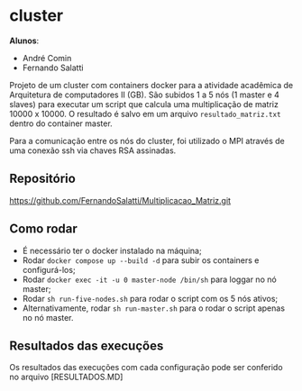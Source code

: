 # cluster

**Alunos**:
- André Comin
- Fernando Salatti


Projeto de um cluster com containers docker para a atividade acadêmica de Arquitetura de computadores II (GB). 
São subidos 1 a 5 nós (1 master e 4 slaves) para executar um script que calcula uma multiplicação de matriz 10000 x 10000. 
O resultado é salvo em um arquivo `resultado_matriz.txt` dentro do container master.

Para a comunicação entre os nós do cluster, foi utilizado o MPI através de uma conexão ssh via chaves RSA assinadas.

## Repositório

https://github.com/FernandoSalatti/Multiplicacao_Matriz.git

## Como rodar
- É necessário ter o docker instalado na máquina;
- Rodar `docker compose up --build -d` para subir os containers e configurá-los;
- Rodar `docker exec -it -u 0 master-node /bin/sh` para loggar no nó master;
- Rodar `sh run-five-nodes.sh` para rodar o script com os 5 nós ativos;
- Alternativamente, rodar `sh run-master.sh` para o rodar o script apenas no nó master.

## Resultados das execuções

Os resultados das execuções com cada configuração pode ser conferido no arquivo [RESULTADOS.MD]